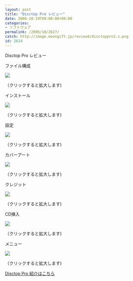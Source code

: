 ```yaml
---
layout: post
title: "Disctop Pro レビュー"
date: 2006-10-29T09:00:00+09:00
categories:
- ソフトウェア
permalink: /2006/10/2627/
catch: http://image.moongift.jp/review4/disctoppro3.s.png
id: 2614
---
```

Disctop Pro レビュー  
<!--more-->

ファイル構成

  

[![](http://image.moongift.jp/review4/disctoppro5.s.png)](http://image.moongift.jp/review4/disctoppro5.png)  
  
（クリックすると拡大します)

  

インストール

  

[![](http://image.moongift.jp/review4/disctoppro1.s.png)](http://image.moongift.jp/review4/disctoppro1.png)  
  
（クリックすると拡大します)

  

設定

  

[![](http://image.moongift.jp/review4/disctoppro2.s.png)](http://image.moongift.jp/review4/disctoppro2.png)  
  
（クリックすると拡大します)

  

カバーアート

  

[![](http://image.moongift.jp/review4/disctoppro3.s.png)](http://image.moongift.jp/review4/disctoppro3.png)  
  
（クリックすると拡大します)

  

クレジット

  

[![](http://image.moongift.jp/review4/disctoppro4.s.png)](http://image.moongift.jp/review4/disctoppro4.png)  
  
（クリックすると拡大します)

  

CD挿入

  

[![](http://image.moongift.jp/review4/disctoppro6.s.png)](http://image.moongift.jp/review4/disctoppro6.png)  
  
（クリックすると拡大します)

  

メニュー

  

[![](http://image.moongift.jp/review4/disctoppro7.s.png)](http://image.moongift.jp/review4/disctoppro7.png)  
  
（クリックすると拡大します)

  

[Disctop Pro 紹介はこちら](http://fw.moongift.jp/intro/i-2626.html)

